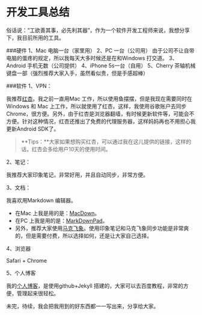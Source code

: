 # 开发工具总结


俗话说：“工欲善其事，必先利其器”，作为一个软件开发工程师来说，我想分享下，我目前所用的工具。



###硬件
1、Mac 电脑一台（家里用）
2、PC 一台（公司用）
由于公司不让自带电脑的蛋疼的规定，所以我每天大多时候还是在和Windows 打交道。
3、Android 手机无数（公司提供）
4、iPhone 5s一台（自用）
5、Cherry 茶轴机械键盘一部（强烈推荐大家入手，虽然看似贵，但是手感超棒）

###软件
1、VPN：

我推荐[红杏](http://honx.in/i/VQFO44kWGniwpGiL)。我之前一直用Mac 工作，所以使用鱼摆摆，但是我现在需要同时在Windows 和 Mac 上工作，所以就使用了红杏。这样，我使用谷歌账户去同步Chrome，很方便。另外，由于红杏是浏览器翻墙，有时候更新软件等，可能会不方便。针对这种情况，红杏还推出了免费的代理服务器，这样妈妈再也不用担心我更新Android SDK了。
> **Tips：**大家如果想购买红杏，可以通过我在这儿提供的链接，这样的话，红杏会多给用户10天的使用时间。

2、笔记：

我推荐大家印象笔记，非常好用，并且自动同步，非常方便。

3、文档：

我喜欢用Markdown 编辑器。
- 在Mac 上我是用的是：[MacDown](http://macdown.uranusjr.com/)。
- 在PC 上我是用的是：[MarkDownPad](http://markdownpad.com/)。
- 另外，推荐大家使用[马克飞象](http://maxiang.info/)。使用印象笔记和马克飞象同步功能是非常爽的，但是需要付费，所以选择如何，还是让大家自己选择。

4、浏览器

Safari + Chrome 

5、个人博客

我的[个人博客](http://nkzhimingyuan.github.io/)，是使用github+Jekyll 搭建的，大家可以去百度教程，非常的方便，管理起来很轻松。

未完，待续，我会把我用到的好东西都一一写出来，分享给大家。



